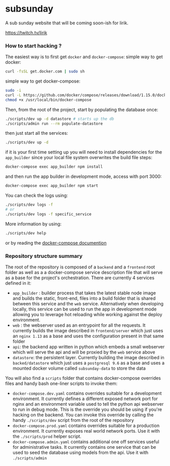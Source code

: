 # subsunday
A sub sunday website that will be coming soon-ish for lirik.

https://twitch.tv/lirik

### How to start hacking ?

The easiest way is to first get `docker` and `docker-compose`:
simple way to get docker:
```sh
curl -fsSL get.docker.com | sudo sh
```
simple way to get docker-compose:
```sh
sudo -i
curl -L https://github.com/docker/compose/releases/download/1.15.0/docker-compose-`uname-s`-`uname -m` -o /usr/local/bin/docker-compose
chmod +x /usr/local/bin/docker-compose
```

Then, from the root of the project, start by populating the database once:
```sh
./scripts/dev up -d datastore # starts up the db
./scripts/admin run --rm populate-datastore
```

then just start all the services:
```sh
./scripts/dev up -d
```

if it is your first time setting up you will need to install dependencies for the `app_builder` since your local file system overwrites the build file steps:
```sh
docker-compose exec app_builder npm install
```

and then run the app builder in development mode, access with port 3000:
```sh
docker-compose exec app_builder npm start
```

You can check the logs using:
```sh
./scripts/dev logs -f
# or
./scripts/dev logs -f specific_service
```

More information by using:
```sh
./scripts/dev help
```
or by reading the [docker-compose documention](https://docs.docker.com/compose/)

### Repository structure summary

The root of the repository is composed of a `backend` and a `frontend` root folder as well as a a docker-compose service description file that will serve as a base for the project's orchestration.
There are currently 4 services defined in it:
- `app_builder` : builder process that takes the latest stable node image and builds the static, front-end, files into a build folder that is shared between this service and the `web` service. Alternatively when developing locally, this service can be used to run the app in development mode allowing you to leverage hot reloading while working against the deploy environment.
- `web` : the webserver used as an entrypoint for all the requests. It currently builds the image described in `frontend/server` which just uses an `nginx 1.13` as a base and uses the configuration present in that same folder
- `api`: the backend app written in python which embeds a small webserver which will serve the api and will be proxied by the `web` service above
- `datastore`: the persistent layer. Currently building the image described in `backed/datastore` which just uses a `postgresql 9.6` as a base and uses a mounted docker volume called `subsunday-data` to store the data

You will also find a `scripts` folder that contains docker-compose overrides files and handy bash one-liner scripts to invoke them:
- `docker-compose.dev.yaml` contains overrides suitable for a development environment. It currently defines a different exposed network port for nginx and an environment variable used to tell the python api webserver to run in debug mode. This is the override you should be using if you're hacking on the backend. You can invoke this override by calling the handy `./scripts/dev` script from the root of the repository
- `docker-compose.prod.yaml` contains overrides suitable for a production environment. It currently exposes real world network ports. Use it with the `./scripts/prod` helper script.
- `docker-compose.admin.yaml` contains additional one off services useful for administrative tasks. It currently contains one service that can be used to seed the database using models from the api. Use it with `./scripts/admin`
